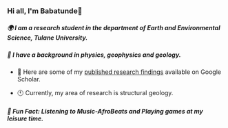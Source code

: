 ### Hi all, I'm Babatunde👋

##### 🌍  I am a research student in the department of Earth and Environmental Science, Tulane University.
##### 🔭  I have a background in physics, geophysics and geology.
- 📖 Here are some of my [published research findings](https://scholar.google.com/citations?user=L2hEo4cAAAAJ&hl=en) available on Google Scholar.
  
- 🕚 Currently, my area of research is structural geology.
##### 🛝 Fun Fact: Listening to Music-AfroBeats and Playing games at my leisure time.
